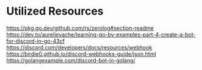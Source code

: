 # Utilized Resources

https://pkg.go.dev/github.com/rs/zerolog#section-readme <br>
https://dev.to/aurelievache/learning-go-by-examples-part-4-create-a-bot-for-discord-in-go-43cf <br> 
https://discord.com/developers/docs/resources/webhook <br>
https://birdie0.github.io/discord-webhooks-guide/json.html <br>
https://golangexample.com/discord-bot-in-golang/
